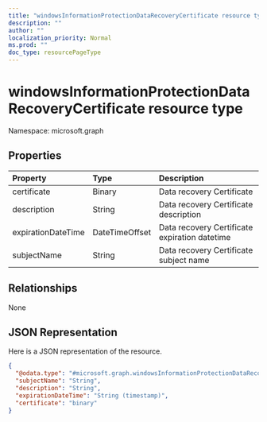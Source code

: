 ```yaml
---
title: "windowsInformationProtectionDataRecoveryCertificate resource type"
description: ""
author: ""
localization_priority: Normal
ms.prod: ""
doc_type: resourcePageType
---
```


# windowsInformationProtectionDataRecoveryCertificate resource type


Namespace: microsoft.graph



## Properties
|Property|Type|Description|
|:---|:---|:---|
|certificate|Binary|Data recovery Certificate|
|description|String|Data recovery Certificate description|
|expirationDateTime|DateTimeOffset|Data recovery Certificate expiration datetime|
|subjectName|String|Data recovery Certificate subject name|

## Relationships
None

## JSON Representation
Here is a JSON representation of the resource.
<!-- {
  "blockType": "resource",
  "@odata.type": "microsoft.graph.windowsInformationProtectionDataRecoveryCertificate"
}
-->
``` json
{
  "@odata.type": "#microsoft.graph.windowsInformationProtectionDataRecoveryCertificate",
  "subjectName": "String",
  "description": "String",
  "expirationDateTime": "String (timestamp)",
  "certificate": "binary"
}
```

